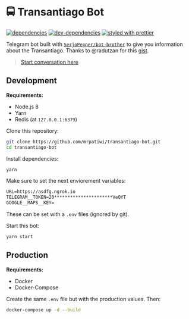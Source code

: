 # 🚍 Transantiago Bot

[![dependencies][dependencies-image]][dependencies-url] [![dev-dependencies][dev-dependencies-image]][dev-dependencies-url] [![styled with prettier](https://img.shields.io/badge/styled_with-prettier-ff69b4.svg)](https://github.com/prettier/prettier)

Telegram bot built with [`SerjoPepper/bot-brother`](https://github.com/SerjoPepper/bot-brother) to give you information about the Transantiago. Thanks to @radutzan for this [gist](https://gist.github.com/radutzan/a29aa8fb30b1b866bd0bc44d65a3676e).

> [Start conversation here](https://t.me/transantiago_bot)

## Development

**Requirements:**
* Node.js 8
* Yarn
* Redis (at `127.0.0.1:6379`)

Clone this repository:

```sh
git clone https://github.com/mrpatiwi/transantiago-bot.git
cd transantiago-bot
```

Install dependencies:
```sh
yarn
```

Make sure to set the next enviorement variables:

```txt
URL=https://asdfg.ngrok.io
TELEGRAM__TOKEN=20**********************VeQYT
GOOGLE__MAPS__KEY=
```

These can be set with a `.env` files (ignored by git).

Start this bot:

```sh
yarn start
```

## Production

**Requirements:**
* Docker
* Docker-Compose

Create the same `.env` file but with the production values. Then:

```sh
docker-compose up -d --build
```

[dependencies-image]: https://david-dm.org/mrpatiwi/transantiago-bot.svg
[dependencies-url]: https://david-dm.org/mrpatiwi/transantiago-bot
[dev-dependencies-image]: https://david-dm.org/mrpatiwi/transantiago-bot/dev-status.svg
[dev-dependencies-url]: https://david-dm.org/mrpatiwi/transantiago-bot#info=devDependencies
